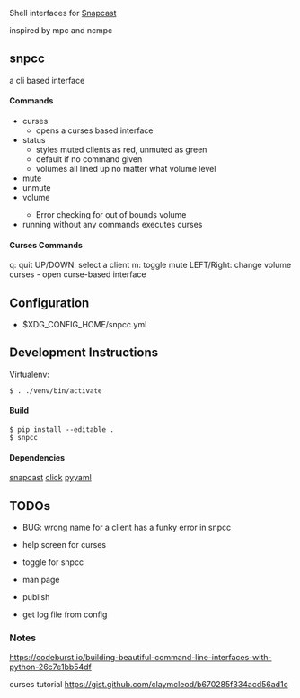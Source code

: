 Shell interfaces for [Snapcast](https://github.com/badaix/snapcast)

inspired by mpc and ncmpc

## snpcc

a cli based interface

#### Commands
  - curses
    - opens a curses based interface
  - status
    - styles muted clients as red, unmuted as green
    - default if no command given
    - volumes all lined up no matter what volume level
  - mute
  - unmute
  - volume <value>
    - Error checking for out of bounds volume
  - running without any commands executes curses

#### Curses Commands

q: quit
UP/DOWN: select a client
m: toggle mute
LEFT/Right: change volume
curses - open curse-based interface


## Configuration

- $XDG_CONFIG_HOME/snpcc.yml

## Development Instructions

Virtualenv: 

    $ . ./venv/bin/activate

#### Build

    $ pip install --editable .
    $ snpcc

#### Dependencies

[snapcast](https://github.com/happyleavesaoc/python-snapcast)
[click](https://click.palletsprojects.com)
[pyyaml](https://pyyaml.org/wiki/PyYAMLDocumentation)

## TODOs

- BUG: wrong name for a client has a funky error in snpcc

- help screen for curses
- toggle for snpcc
- man page
- publish
- get log file from config

### Notes

https://codeburst.io/building-beautiful-command-line-interfaces-with-python-26c7e1bb54df

curses tutorial
https://gist.github.com/claymcleod/b670285f334acd56ad1c


